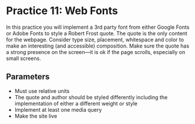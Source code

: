 # Practice 11: Web Fonts
In this practice you will implement a 3rd party font from either Google Fonts or Adobe Fonts to style a Robert Frost quote. The quote is the only content for the webpage. Consider type size, placement, whitespace and color to make an interesting (and accessible) composition. Make sure the quote has a strong presence on the screen—it is ok if the page scrolls, especially on small screens.

## Parameters
- Must use relative units
- The quote and author should be styled differently including the implementation of either a different weight or style
- Implement at least one media query
- Make the site live
